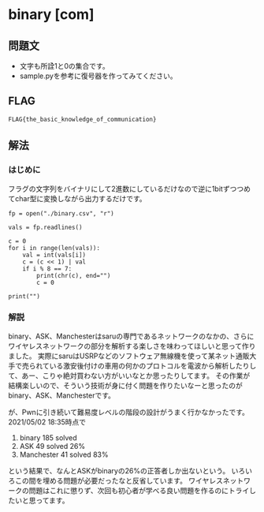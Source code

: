 # binary [com]
## 問題文

+ 文字も所詮1と0の集合です。
+ sample.pyを参考に復号器を作ってみてください。

## FLAG

```
FLAG{the_basic_knowledge_of_communication}
```

## 解法

### はじめに

フラグの文字列をバイナリにして2進数にしているだけなので逆に1bitずつつめてchar型に変換しながら出力するだけです。

```
fp = open("./binary.csv", "r")

vals = fp.readlines()

c = 0
for i in range(len(vals)):
    val = int(vals[i])
    c = (c << 1) | val
    if i % 8 == 7:
        print(chr(c), end="")
        c = 0

print("")
```


### 解説

binary、ASK、Manchesterはsaruの専門であるネットワークのなかの、さらにワイヤレスネットワークの部分を解析する楽しさを味わってほしいと思って作りました。
実際にsaruはUSRPなどのソフトウェア無線機を使って某ネット通販大手で売られている激安後付けの車用の何かのプロトコルを電波から解析したりして、あー、こりゃ絶対買わない方がいいなとか思ったりしてます。
その作業が結構楽しいので、そういう技術が身に付く問題を作りたいなーと思ったのがbinary、ASK、Manchesterです。

が、Pwnに引き続いて難易度レベルの階段の設計がうまく行かなかったです。2021/05/02 18:35時点で
1. binary 185 solved
2. ASK 49 solved 26%
3. Manchester 41 solved 83%

という結果で、なんとASKがbinaryの26%の正答者しか出ないという。
いろいろこの間を埋める問題が必要だったなと反省しています。
ワイヤレスネットワークの問題はこれに懲りず、次回も初心者が学べる良い問題を作るのにトライしたいと思ってます。


